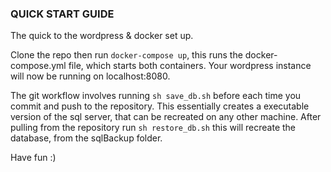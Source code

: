 ### QUICK START GUIDE

The quick to the wordpress & docker set up.

Clone the repo then run `docker-compose up`, this runs the docker-compose.yml file, which starts both containers. Your wordpress instance will now be running on localhost:8080.

The git workflow involves running `sh save_db.sh` before each time you commit and push to the repository. This essentially creates a executable version of the sql server, that can be recreated on any other machine.
After pulling from the repository run `sh restore_db.sh` this will recreate the database, from the sqlBackup folder.

Have fun :)

